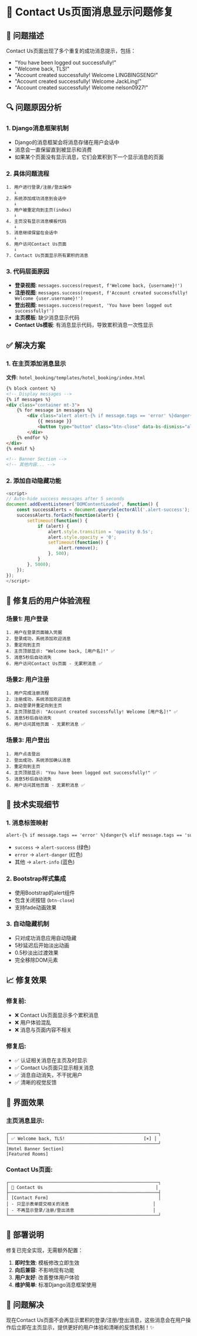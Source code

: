 # 🔧 Contact Us页面消息显示问题修复

## 🚨 问题描述

Contact Us页面出现了多个重复的成功消息提示，包括：
- "You have been logged out successfully!"
- "Welcome back, TLS!"
- "Account created successfully! Welcome LINGBINGSENG!"
- "Account created successfully! Welcome JackLing!"
- "Account created successfully! Welcome nelson0927!"

## 🔍 问题原因分析

### 1. **Django消息框架机制**
- Django的消息框架会将消息存储在用户会话中
- 消息会一直保留直到被显示和消费
- 如果某个页面没有显示消息，它们会累积到下一个显示消息的页面

### 2. **具体问题流程**
```
1. 用户进行登录/注册/登出操作
   ↓
2. 系统添加成功消息到会话中
   ↓
3. 用户被重定向到主页(index)
   ↓
4. 主页没有显示消息模板代码
   ↓
5. 消息继续保留在会话中
   ↓
6. 用户访问Contact Us页面
   ↓
7. Contact Us页面显示所有累积的消息
```

### 3. **代码层面原因**
- **登录视图**: `messages.success(request, f'Welcome back, {username}!')`
- **注册视图**: `messages.success(request, f'Account created successfully! Welcome {user.username}!')`
- **登出视图**: `messages.success(request, 'You have been logged out successfully!')`
- **主页模板**: 缺少消息显示代码
- **Contact Us模板**: 有消息显示代码，导致累积消息一次性显示

## ✅ 解决方案

### 1. **在主页添加消息显示**

**文件**: `hotel_booking/templates/hotel_booking/index.html`

```html
{% block content %}
<!-- Display messages -->
{% if messages %}
<div class="container mt-3">
    {% for message in messages %}
        <div class="alert alert-{% if message.tags == 'error' %}danger{% elif message.tags == 'success' %}success{% else %}info{% endif %} alert-dismissible fade show" role="alert">
            {{ message }}
            <button type="button" class="btn-close" data-bs-dismiss="alert" aria-label="Close"></button>
        </div>
    {% endfor %}
</div>
{% endif %}

<!-- Banner Section -->
<!-- 其他内容... -->
```

### 2. **添加自动隐藏功能**

```javascript
<script>
// Auto-hide success messages after 5 seconds
document.addEventListener('DOMContentLoaded', function() {
    const successAlerts = document.querySelectorAll('.alert-success');
    successAlerts.forEach(function(alert) {
        setTimeout(function() {
            if (alert) {
                alert.style.transition = 'opacity 0.5s';
                alert.style.opacity = '0';
                setTimeout(function() {
                    alert.remove();
                }, 500);
            }
        }, 5000);
    });
});
</script>
```

## 🎯 修复后的用户体验流程

### 场景1: 用户登录
```
1. 用户在登录页面输入凭据
2. 登录成功，系统添加欢迎消息
3. 重定向到主页
4. 主页顶部显示: "Welcome back, [用户名]!" ✅
5. 消息5秒后自动消失
6. 用户访问Contact Us页面 - 无累积消息 ✅
```

### 场景2: 用户注册
```
1. 用户完成注册流程
2. 注册成功，系统添加欢迎消息
3. 自动登录并重定向到主页
4. 主页顶部显示: "Account created successfully! Welcome [用户名]!" ✅
5. 消息5秒后自动消失
6. 用户访问其他页面 - 无累积消息 ✅
```

### 场景3: 用户登出
```
1. 用户点击登出
2. 登出成功，系统添加确认消息
3. 重定向到主页
4. 主页顶部显示: "You have been logged out successfully!" ✅
5. 消息5秒后自动消失
6. 用户访问其他页面 - 无累积消息 ✅
```

## 🔧 技术实现细节

### 1. **消息标签映射**
```html
alert-{% if message.tags == 'error' %}danger{% elif message.tags == 'success' %}success{% else %}info{% endif %}
```
- `success` → `alert-success` (绿色)
- `error` → `alert-danger` (红色)
- 其他 → `alert-info` (蓝色)

### 2. **Bootstrap样式集成**
- 使用Bootstrap的alert组件
- 包含关闭按钮 (`btn-close`)
- 支持fade动画效果

### 3. **自动隐藏机制**
- 只对成功消息应用自动隐藏
- 5秒延迟后开始淡出动画
- 0.5秒淡出过渡效果
- 完全移除DOM元素

## 📈 修复效果

### 修复前:
- ❌ Contact Us页面显示多个累积消息
- ❌ 用户体验混乱
- ❌ 消息与页面内容不相关

### 修复后:
- ✅ 认证相关消息在主页及时显示
- ✅ Contact Us页面只显示相关消息
- ✅ 消息自动消失，不干扰用户
- ✅ 清晰的视觉反馈

## 🎨 界面效果

### 主页消息显示:
```
┌─────────────────────────────────────────────────────────┐
│ ✅ Welcome back, TLS!                              [×] │
└─────────────────────────────────────────────────────────┘
[Hotel Banner Section]
[Featured Rooms]
```

### Contact Us页面:
```
┌─────────────────────────────────────────────────────────┐
│ 📧 Contact Us                                           │
├─────────────────────────────────────────────────────────┤
│ [Contact Form]                                          │
│ - 只显示表单提交相关的消息                                │
│ - 不再显示登录/注册/登出消息                              │
└─────────────────────────────────────────────────────────┘
```

## 🚀 部署说明

修复已完全实现，无需额外配置：

1. **即时生效**: 模板修改立即生效
2. **向后兼容**: 不影响现有功能
3. **用户友好**: 改善整体用户体验
4. **维护简单**: 标准Django消息框架使用

## 🎉 问题解决

现在Contact Us页面不会再显示累积的登录/注册/登出消息，这些消息会在用户操作后立即在主页显示，提供更好的用户体验和清晰的反馈机制！✨
